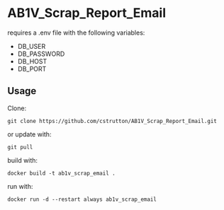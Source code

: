# AB1V_Scrap_Report_Email

requires a .env file with the following variables:
- DB_USER
- DB_PASSWORD
- DB_HOST
- DB_PORT

## Usage
Clone:

`git clone https://github.com/cstrutton/AB1V_Scrap_Report_Email.git`

or update with:

`git pull`

build with:

`docker build -t ab1v_scrap_email .`

run with:

`docker run -d --restart always ab1v_scrap_email` 